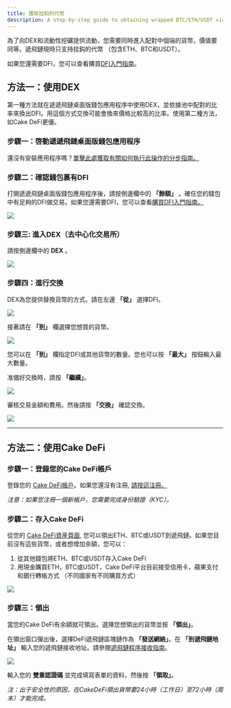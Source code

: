 ```yaml
---
title: 獲取挂鈎的代幣
description: A step-by-step guide to obtaining wrapped BTC/ETH/USDT via the DEX or Cake DeFi
---
```


為了向DEX和流動性挖礦提供流動，您需要同時進入配對中個端的貨幣，價值要同等。遞飛鏈現時只支持挂鈎的代幣 （包含ETH、BTC和USDT）。

如果您還需要DFI，您可以查看購買[DFI入門指南](https://www.youtube.com/watch?v=vtM-k7E-HPA)。

## 方法一：使用DEX

第一種方法就在遞遞飛鏈桌面版錢包應用程序中使用DEX，並依據池中配對的比率來換出DFI。用這個方式交換可能會換來價格比較高的比率。使用第二種方法，如Cake DeFi更優。

### 步驟一：啓動遞遞飛鏈桌面版錢包應用程序

還沒有安裝應用程序嗎？[單擊此處獲取有關如何執行此操作的分步指南。](/learn/defi-app-how-to/?utm_source=defichain&utm_medium=dex-guide&utm_campaign=dex-launch)

### 步驟二：確認錢包裏有DFI

打開遞遞飛鏈桌面版錢包應用程序後，請按側邊欄中的 **「餘額」** 。確任您的錢包中有足夠的DFI做交易。如果您還需要DFI，您可以查看[購買DFI入門指南。](https://defichain.ghost.io/where-and-how-to-buy-dfi-defichain/)

![](/img/guides/installing-defi-app/wallets-choose.png)

### 步驟三: 進入DEX（去中心化交易所）

請按側邊欄中的 **DEX** 。

![](/img/guides/obtaining-tokens/go-to-dex.png)

### 步驟四：進行交換

DEX為您提供替換貨幣的方式。請在左邊 **「從」** 選擇DFI。

![](/img/guides/obtaining-tokens/dex-from.png)

接著請在 **「到」** 欄選擇您想買的貨幣。

![](/img/guides/obtaining-tokens/dex-to.png)

您可以在 **「到」** 欄指定DFI或其他貨幣的數量。您也可以按 **「最大」** 按鈕輸入最大數量。

准備好交換時，請按 **「繼續」**。

![](/img/guides/obtaining-tokens/ready-to-swap.png)

審核交易金額和費用。然後請按 **「交換」** 確認交換。

![](/img/guides/obtaining-tokens/dex-verify.png)

---

## 方法二：使用Cake DeFi

### 步驟一：登錄您的Cake DeFi帳戶

登錄您的 [Cake DeFi帳戶](https://app.cakedefi.com/login)。如果您還沒有注冊, [請按這注冊。](https://app.cakedefi.com/register)

_注意：如果您注冊一個新帳戶，您需要完成身份驗證（KYC）。_

### 步驟二：存入Cake DeFi

從您的 [Cake DeFi資産頁面](https://app.cakedefi.com/wallets), 您可以領出ETH、BTC或USDT到遞飛鏈。如果您目前沒有這些貨幣，或者想增加余額，您可以：

1. 從其他錢包將ETH、BTC或USDT存入Cake DeFi
2. 用現金購買ETH，BTC或USDT，Cake DeFi平台目前接受信用卡，蘋果支付和銀行轉帳方式 （不同國家有不同購買方式）

![](/img/guides/obtaining-tokens/cake-assets.png)

### 步驟三：領出

當您的Cake DeFi有余額就可領出。選擇您想領出的貨幣並按 **「領出」**。

在領出窗口彈出後，選擇DeFi遞飛鏈區塊鏈作為 **「發送網絡」**。在 **「到遞飛鏈地址」** 輸入您的遞飛鏈接收地址。請參閱[遞飛鏈程序接收指南](/learn/defi-app-how-to/?utm_source=defichain&utm_medium=dex-guide&utm_campaign=dex-launch)。

![](/img/guides/obtaining-tokens/cake-withdraw.png)

輸入您的 **雙重認證碼** 並完成填寫表單的資料，然後按 **「領取」**。



_注：出于安全性的原因，在CakeDeFi領出貨幣要24小時（工作日）至72小時（周末）才能完成。_
